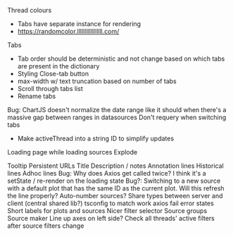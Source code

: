 Thread colours
  * Tabs have separate instance for rendering
  * https://randomcolor.lllllllllllllllll.com/

Tabs
* Tab order should be deterministic and not change based on which tabs are present in the dictionary
* Styling Close-tab button
* max-width w/ text truncation based on number of tabs
* Scroll through tabs list
* Rename tabs

Bug: ChartJS doesn't normalize the date range like it should when there's a massive gap between ranges in datasources
Don't requery when switching tabs
  * Make activeThread into a string ID to simplify updates

Loading page while loading sources
Explode

Tooltip
Persistent URLs
Title
Description / notes
Annotation lines
Historical lines
Adhoc lines
Bug: Why does Axios get called twice? I think it's a setState / re-render on the loading state
Bug?: Switching to a new source with a default plot that has the same ID as the current plot. Will this refresh the line properly?
Auto-number sources?
Share types between server and client (central shared lib?)
tsconfig to match work
axios fail error states
Short labels for plots and sources
Nicer filter selector
Source groups
Source maker
Line up axes on left side?
Check all threads' active filters after source filters change